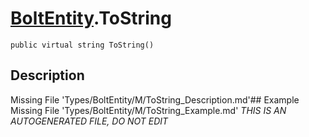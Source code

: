 # [BoltEntity](Types/BoltEntity.md).ToString
`public virtual string ToString()`
## Description
Missing File 'Types/BoltEntity/M/ToString_Description.md'## Example
Missing File 'Types/BoltEntity/M/ToString_Example.md'
*THIS IS AN AUTOGENERATED FILE, DO NOT EDIT*
